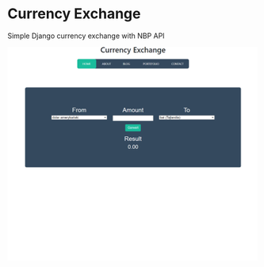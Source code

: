 # Currency Exchange
 Simple Django currency exchange with NBP API

![Image](https://github.com/KrzysztofCzapla/Currency-Exchange/blob/main/screen.png)
